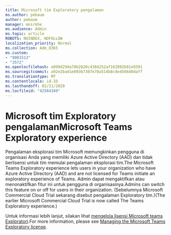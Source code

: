 ```yaml
---
title: Microsoft tim Exploratory pengalaman
ms.author: pebaum
author: pebaum
manager: mnirkhe
ms.audience: Admin
ms.topic: article
ROBOTS: NOINDEX, NOFOLLOW
localization_priority: Normal
ms.collection: Adm_O365
ms.custom:
- "9001513"
- "3572"
ms.openlocfilehash: e899d29da78b2820c4384252af162092b81e9391
ms.sourcegitcommit: a92e2bad1e89367307e78a514b8c4e456640daff
ms.translationtype: MT
ms.contentlocale: id-ID
ms.lasthandoff: 02/21/2020
ms.locfileid: "42564349"
---
```

# <a name="microsoft-teams-exploratory-experience"></a><span data-ttu-id="96ca0-102">Microsoft tim Exploratory pengalaman</span><span class="sxs-lookup"><span data-stu-id="96ca0-102">Microsoft Teams Exploratory experience</span></span>

<span data-ttu-id="96ca0-103">Pengalaman eksplorasi tim Microsoft memungkinkan pengguna di organisasi Anda yang memiliki Azure Active Directory (AAD) dan tidak berlisensi untuk tim memulai pengalaman eksplorasi tim.</span><span class="sxs-lookup"><span data-stu-id="96ca0-103">The Microsoft Teams Exploratory experience lets users in your organization who have Azure Active Directory (AAD) and are not licensed for Teams initiate an exploratory experience of Teams.</span></span> <span data-ttu-id="96ca0-104">Admin dapat mengaktifkan atau menonaktifkan fitur ini untuk pengguna di organisasinya.</span><span class="sxs-lookup"><span data-stu-id="96ca0-104">Admins can switch this feature on or off for users in their organization.</span></span> <span data-ttu-id="96ca0-105">(Sebelumnya Microsoft Commercial Cloud Trial sekarang disebut pengalaman Exploratory tim.)</span><span class="sxs-lookup"><span data-stu-id="96ca0-105">(The earlier Microsoft Commercial Cloud Trial is now called The Teams Exploratory experience.)</span></span>

<span data-ttu-id="96ca0-106">Untuk informasi lebih lanjut, silakan lihat [mengelola lisensi Microsoft teams Exploratori](https://docs.microsoft.com/microsoftteams/teams-exploratory/).</span><span class="sxs-lookup"><span data-stu-id="96ca0-106">For more information, please see [Managing the Microsoft Teams Exploratory license](https://docs.microsoft.com/microsoftteams/teams-exploratory/).</span></span>
